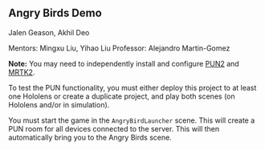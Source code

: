 ## Angry Birds Demo

Jalen Geason, Akhil Deo

Mentors: Mingxu Liu, Yihao Liu
Professor: Alejandro Martin-Gomez

**Note:** You may need to independently install and configure [PUN2](https://assetstore.unity.com/packages/tools/network/pun-2-free-119922) and [MRTK2](https://www.microsoft.com/en-us/download/details.aspx?id=102778).

To test the PUN functionality, you must either deploy this project to at least one Hololens or create a duplicate project, and play both scenes (on Hololens and/or in simulation). 

You must start the game in the `AngryBirdLauncher` scene. This will create a PUN room for all devices connected to the server. This will then automatically bring you to the Angry Birds scene.
